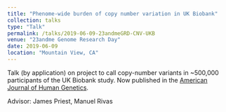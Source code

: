 ```yaml
---
title: "Phenome-wide burden of copy number variation in UK Biobank"
collection: talks
type: "Talk"
permalink: /talks/2019-06-09-23andmeGRD-CNV-UKB
venue: "23andme Genome Research Day"
date: 2019-06-09
location: "Mountain View, CA"
---
```


Talk (by application) on project to call copy-number variants in ~500,000 participants of the UK Biobank study. Now published in the [American Journal of Human Genetics](../publication/2019-08-01-Phenome-wide-burden-of-copy-number-variation-in-the-UK-biobank).

Advisor: James Priest, Manuel Rivas

